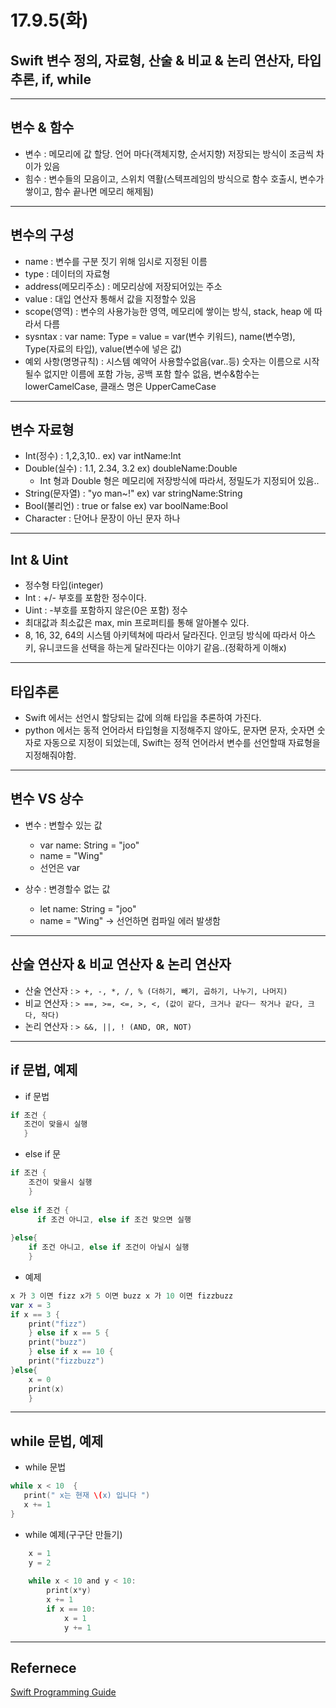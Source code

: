 # 17.9.5(화)

## Swift 변수 정의, 자료형, 산술 & 비교 & 논리 연산자, 타입추론, if, while
--- 

## 변수 & 함수
 - 변수 : 메모리에 값 할당. 언어 마다(객체지향, 순서지향) 저장되는 방식이 조금씩 차이가 있음
 - 힘수 : 변수들의 모음이고, 스위치 역활(스텍프레임의 방식으로 함수 호출시, 변수가 쌓이고, 함수 끝나면 메모리 해제됨)

---
## 변수의 구성 
 - name : 변수를 구분 짓기 위해 임시로 지정된 이름
 - type : 데이터의 자료형
 - address(메모리주소) : 메모리상에 저장되어있는 주소
 - value : 대입 연산자 통해서 값을 지정할수 있음
 - scope(영역) : 변수의 사용가능한 영역, 메모리에 쌓이는 방식, stack, heap 에 따라서 다름
 - sysntax : var name: Type = value = var(변수 키워드), name(변수명), Type(자료의 타입), value(변수에 넣은 값)
 - 예외 사항(명명규칙) : 시스템 예약어 사용할수없음(var..등) 숫자는 이름으로 시작될수 없지만 이름에 포함 가능, 공백 포함 할수 없음, 변수&함수는 lowerCamelCase, 클래스 명은 UpperCameCase

---
## 변수 자료형

- Int(정수) : 1,2,3,10.. ex) var intName:Int
- Double(실수) : 1.1, 2.34, 3.2 ex) doubleName:Double <br>
	- Int 형과 Double 형은 메모리에 저장방식에 따라서, 정밀도가 지정되어 있음..
- String(문자열) : "yo man~!" ex) var stringName:String
- Bool(불리언) : true or false ex) var boolName:Bool 
- Character : 단어나 문장이 아닌 문자 하나

---
## Int & Uint

- 정수형 타입(integer)
- Int : +/- 부호를 포함한 정수이다. 
- Uint : -부호를 포함하지 않은(0은 포함) 정수
- 최대값과 최소값은 max, min 프로퍼티를 통해 알아볼수 있다.
- 8, 16, 32, 64의 시스템 아키텍쳐에 따라서 달라진다. 인코딩 방식에 따라서 아스키, 유니코드을 선택을 하는게 달라진다는 이야기 같음..(정확하게 이해x)
 
---
## 타입추론

- Swift 에서는 선언시 할당되는 값에 의해 타입을 추론하여 가진다.
- python 에서는 동적 언어라서 타입형을 지정해주지 않아도, 문자면 문자, 숫자면 숫자로 자동으로 지정이 되었는데, Swift는 정적 언어라서 변수를 선언할때 자료형을 지정해줘야함.

---
## 변수 VS 상수
 
- 변수 : 변할수 있는 값
	- var name: String = "joo" 
	- name = "Wing"
	- 선언은 var

- 상수 : 변경할수 없는 값
	- let name: String = "joo"
	- name = "Wing" -> 선언하면 컴파일 에러 발생함
 
---
## 산술 연산자 & 비교 연산자 & 논리 연산자 

- 산술 연산자 : `> +, -, *, /, % (더하기, 빼기, 곱하기, 나누기, 나머지)`
- 비교 연산자 : `> ==, >=, <=, >, <, (값이 같다, 크거나 같다ㅡ 작거나 같다, 크다, 작다)`
- 논리 연산자 : `> &&, ||, ! (AND, OR, NOT)`
  
---
## if 문법, 예제 
- if 문법
 
```swift
if 조건 {
   조건이 맞을시 실행
   }
```

- else if 문
 
```swift
if 조건 {
    조건이 맞을시 실행
    }
    
else if 조건 {
      if 조건 아니고, else if 조건 맞으면 실행 
      
}else{
    if 조건 아니고, else if 조건이 아닐시 실행
    }    
```

 - 예제 

```swift
x 가 3 이면 fizz x가 5 이면 buzz x 가 10 이면 fizzbuzz
var x = 3
if x == 3 {
    print("fizz")
    } else if x == 5 {
    print("buzz")
    } else if x == 10 {
    print("fizzbuzz")
}else{
    x = 0
    print(x)
    }  
```

---
## while 문법, 예제

- while 문법

```swift
while x < 10  {
   print(" x는 현재 \(x) 입니다 ")
   x += 1
}
```

- while 예제(구구단 만들기)

```swift
	x = 1
	y = 2
	
	while x < 10 and y < 10:	    
	    print(x*y)
	    x += 1
	    if x == 10:
	        x = 1
	        y += 1
```
---

## Refernece 

[Swift Programming Guide](https://developer.apple.com/library/content/documentation/Swift/Conceptual/Swift_Programming_Language/TheBasics.html)
